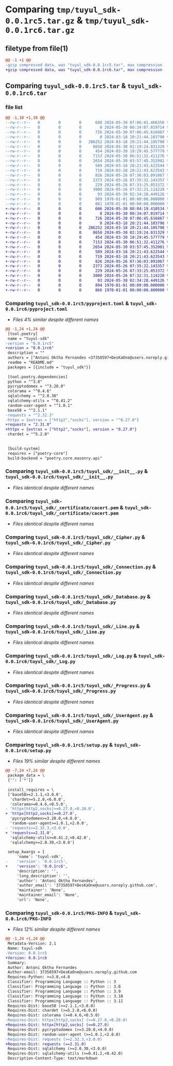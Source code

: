 # Comparing `tmp/tuyul_sdk-0.0.1rc5.tar.gz` & `tmp/tuyul_sdk-0.0.1rc6.tar.gz`

## filetype from file(1)

```diff
@@ -1 +1 @@
-gzip compressed data, was "tuyul_sdk-0.0.1rc5.tar", max compression
+gzip compressed data, was "tuyul_sdk-0.0.1rc6.tar", max compression
```

## Comparing `tuyul_sdk-0.0.1rc5.tar` & `tuyul_sdk-0.0.1rc6.tar`

### file list

```diff
@@ -1,18 +1,18 @@
--rw-r--r--   0        0        0      608 2024-05-30 07:06:41.466356 tuyul_sdk-0.0.1rc5/pyproject.toml
--rw-r--r--   0        0        0        0 2024-05-30 00:34:07.019714 tuyul_sdk-0.0.1rc5/README.md
--rw-r--r--   0        0        0      726 2024-05-30 07:06:45.616867 tuyul_sdk-0.0.1rc5/tuyul_sdk/__init__.py
--rw-r--r--   0        0        0        0 2024-03-18 20:21:44.103798 tuyul_sdk-0.0.1rc5/tuyul_sdk/_certificate/__init__.py
--rw-r--r--   0        0        0   286252 2024-03-18 20:21:44.105798 tuyul_sdk-0.0.1rc5/tuyul_sdk/_certificate/cacert.pem
--rw-r--r--   0        0        0     8658 2024-05-30 02:19:24.831329 tuyul_sdk-0.0.1rc5/tuyul_sdk/_Cipher.py
--rw-r--r--   0        0        0      454 2024-03-30 18:29:45.577779 tuyul_sdk-0.0.1rc5/tuyul_sdk/_Color.py
--rw-r--r--   0        0        0     7153 2024-05-30 06:51:32.411276 tuyul_sdk-0.0.1rc5/tuyul_sdk/_Connection.py
--rw-r--r--   0        0        0     2654 2024-05-30 03:57:45.352001 tuyul_sdk-0.0.1rc5/tuyul_sdk/_Database.py
--rw-r--r--   0        0        0      509 2024-03-18 20:21:43.622544 tuyul_sdk-0.0.1rc5/tuyul_sdk/_input.py
--rw-r--r--   0        0        0      719 2024-03-18 20:21:43.623543 tuyul_sdk-0.0.1rc5/tuyul_sdk/_Line.py
--rw-r--r--   0        0        0      826 2024-05-26 07:36:03.091067 tuyul_sdk-0.0.1rc5/tuyul_sdk/_Log.py
--rw-r--r--   0        0        0     2373 2024-05-26 07:35:32.143357 tuyul_sdk-0.0.1rc5/tuyul_sdk/_Progress.py
--rw-r--r--   0        0        0      229 2024-05-26 07:33:25.053372 tuyul_sdk-0.0.1rc5/tuyul_sdk/_Reset.py
--rw-r--r--   0        0        0     3000 2024-05-26 07:32:31.114228 tuyul_sdk-0.0.1rc5/tuyul_sdk/_UserAgent.py
--rw-r--r--   0        0        0       93 2024-05-30 02:34:28.449126 tuyul_sdk-0.0.1rc5/tuyul_sdk/sql.py
--rw-r--r--   0        0        0      909 1970-01-01 00:00:00.000000 tuyul_sdk-0.0.1rc5/setup.py
--rw-r--r--   0        0        0      881 1970-01-01 00:00:00.000000 tuyul_sdk-0.0.1rc5/PKG-INFO
+-rw-r--r--   0        0        0      606 2024-05-30 08:04:19.410534 tuyul_sdk-0.0.1rc6/pyproject.toml
+-rw-r--r--   0        0        0        0 2024-05-30 00:34:07.019714 tuyul_sdk-0.0.1rc6/README.md
+-rw-r--r--   0        0        0      726 2024-05-30 07:06:45.616867 tuyul_sdk-0.0.1rc6/tuyul_sdk/__init__.py
+-rw-r--r--   0        0        0        0 2024-03-18 20:21:44.103798 tuyul_sdk-0.0.1rc6/tuyul_sdk/_certificate/__init__.py
+-rw-r--r--   0        0        0   286252 2024-03-18 20:21:44.105798 tuyul_sdk-0.0.1rc6/tuyul_sdk/_certificate/cacert.pem
+-rw-r--r--   0        0        0     8658 2024-05-30 02:19:24.831329 tuyul_sdk-0.0.1rc6/tuyul_sdk/_Cipher.py
+-rw-r--r--   0        0        0      454 2024-03-30 18:29:45.577779 tuyul_sdk-0.0.1rc6/tuyul_sdk/_Color.py
+-rw-r--r--   0        0        0     7153 2024-05-30 06:51:32.411276 tuyul_sdk-0.0.1rc6/tuyul_sdk/_Connection.py
+-rw-r--r--   0        0        0     2654 2024-05-30 03:57:45.352001 tuyul_sdk-0.0.1rc6/tuyul_sdk/_Database.py
+-rw-r--r--   0        0        0      509 2024-03-18 20:21:43.622544 tuyul_sdk-0.0.1rc6/tuyul_sdk/_input.py
+-rw-r--r--   0        0        0      719 2024-03-18 20:21:43.623543 tuyul_sdk-0.0.1rc6/tuyul_sdk/_Line.py
+-rw-r--r--   0        0        0      826 2024-05-26 07:36:03.091067 tuyul_sdk-0.0.1rc6/tuyul_sdk/_Log.py
+-rw-r--r--   0        0        0     2373 2024-05-26 07:35:32.143357 tuyul_sdk-0.0.1rc6/tuyul_sdk/_Progress.py
+-rw-r--r--   0        0        0      229 2024-05-26 07:33:25.053372 tuyul_sdk-0.0.1rc6/tuyul_sdk/_Reset.py
+-rw-r--r--   0        0        0     3000 2024-05-26 07:32:31.114228 tuyul_sdk-0.0.1rc6/tuyul_sdk/_UserAgent.py
+-rw-r--r--   0        0        0       93 2024-05-30 02:34:28.449126 tuyul_sdk-0.0.1rc6/tuyul_sdk/sql.py
+-rw-r--r--   0        0        0      894 1970-01-01 00:00:00.000000 tuyul_sdk-0.0.1rc6/setup.py
+-rw-r--r--   0        0        0      866 1970-01-01 00:00:00.000000 tuyul_sdk-0.0.1rc6/PKG-INFO
```

### Comparing `tuyul_sdk-0.0.1rc5/pyproject.toml` & `tuyul_sdk-0.0.1rc6/pyproject.toml`

 * *Files 4% similar despite different names*

```diff
@@ -1,24 +1,24 @@
 [tool.poetry]
 name = "tuyul-sdk"
-version = "0.0.1rc5"
+version = "0.0.1rc6"
 description = ""
 authors = ["Antoni Oktha Fernandes <37358597+DesKaOne@users.noreply.github.com>"]
 readme = "README.md"
 packages = [{include = "tuyul_sdk"}]
 
 [tool.poetry.dependencies]
 python = "^3.8"
 pycryptodomex = "^3.20.0"
 colorama = "^0.4.6"
 sqlalchemy = "^2.0.30"
 sqlalchemy-utils = "^0.41.2"
 random-user-agent = "^1.0.1"
 base58 = "^2.1.1"
-requests = "^2.32.3"
-httpx = {extras = ["http2","socks"], version = "^0.27.0"}
+requests = "2.31.0"
+httpx = {extras = ["http2","socks"], version = "0.27.0"}
 chardet = "^5.2.0"
 
 
 [build-system]
 requires = ["poetry-core"]
 build-backend = "poetry.core.masonry.api"
```

### Comparing `tuyul_sdk-0.0.1rc5/tuyul_sdk/__init__.py` & `tuyul_sdk-0.0.1rc6/tuyul_sdk/__init__.py`

 * *Files identical despite different names*

### Comparing `tuyul_sdk-0.0.1rc5/tuyul_sdk/_certificate/cacert.pem` & `tuyul_sdk-0.0.1rc6/tuyul_sdk/_certificate/cacert.pem`

 * *Files identical despite different names*

### Comparing `tuyul_sdk-0.0.1rc5/tuyul_sdk/_Cipher.py` & `tuyul_sdk-0.0.1rc6/tuyul_sdk/_Cipher.py`

 * *Files identical despite different names*

### Comparing `tuyul_sdk-0.0.1rc5/tuyul_sdk/_Connection.py` & `tuyul_sdk-0.0.1rc6/tuyul_sdk/_Connection.py`

 * *Files identical despite different names*

### Comparing `tuyul_sdk-0.0.1rc5/tuyul_sdk/_Database.py` & `tuyul_sdk-0.0.1rc6/tuyul_sdk/_Database.py`

 * *Files identical despite different names*

### Comparing `tuyul_sdk-0.0.1rc5/tuyul_sdk/_Line.py` & `tuyul_sdk-0.0.1rc6/tuyul_sdk/_Line.py`

 * *Files identical despite different names*

### Comparing `tuyul_sdk-0.0.1rc5/tuyul_sdk/_Log.py` & `tuyul_sdk-0.0.1rc6/tuyul_sdk/_Log.py`

 * *Files identical despite different names*

### Comparing `tuyul_sdk-0.0.1rc5/tuyul_sdk/_Progress.py` & `tuyul_sdk-0.0.1rc6/tuyul_sdk/_Progress.py`

 * *Files identical despite different names*

### Comparing `tuyul_sdk-0.0.1rc5/tuyul_sdk/_UserAgent.py` & `tuyul_sdk-0.0.1rc6/tuyul_sdk/_UserAgent.py`

 * *Files identical despite different names*

### Comparing `tuyul_sdk-0.0.1rc5/setup.py` & `tuyul_sdk-0.0.1rc6/setup.py`

 * *Files 19% similar despite different names*

```diff
@@ -7,24 +7,24 @@
 package_data = \
 {'': ['*']}
 
 install_requires = \
 ['base58>=2.1.1,<3.0.0',
  'chardet>=5.2.0,<6.0.0',
  'colorama>=0.4.6,<0.5.0',
- 'httpx[http2,socks]>=0.27.0,<0.28.0',
+ 'httpx[http2,socks]==0.27.0',
  'pycryptodomex>=3.20.0,<4.0.0',
  'random-user-agent>=1.0.1,<2.0.0',
- 'requests>=2.32.3,<3.0.0',
+ 'requests==2.31.0',
  'sqlalchemy-utils>=0.41.2,<0.42.0',
  'sqlalchemy>=2.0.30,<3.0.0']
 
 setup_kwargs = {
     'name': 'tuyul-sdk',
-    'version': '0.0.1rc5',
+    'version': '0.0.1rc6',
     'description': '',
     'long_description': '',
     'author': 'Antoni Oktha Fernandes',
     'author_email': '37358597+DesKaOne@users.noreply.github.com',
     'maintainer': 'None',
     'maintainer_email': 'None',
     'url': 'None',
```

### Comparing `tuyul_sdk-0.0.1rc5/PKG-INFO` & `tuyul_sdk-0.0.1rc6/PKG-INFO`

 * *Files 12% similar despite different names*

```diff
@@ -1,24 +1,24 @@
 Metadata-Version: 2.1
 Name: tuyul-sdk
-Version: 0.0.1rc5
+Version: 0.0.1rc6
 Summary: 
 Author: Antoni Oktha Fernandes
 Author-email: 37358597+DesKaOne@users.noreply.github.com
 Requires-Python: >=3.8,<4.0
 Classifier: Programming Language :: Python :: 3
 Classifier: Programming Language :: Python :: 3.8
 Classifier: Programming Language :: Python :: 3.9
 Classifier: Programming Language :: Python :: 3.10
 Classifier: Programming Language :: Python :: 3.11
 Requires-Dist: base58 (>=2.1.1,<3.0.0)
 Requires-Dist: chardet (>=5.2.0,<6.0.0)
 Requires-Dist: colorama (>=0.4.6,<0.5.0)
-Requires-Dist: httpx[http2,socks] (>=0.27.0,<0.28.0)
+Requires-Dist: httpx[http2,socks] (==0.27.0)
 Requires-Dist: pycryptodomex (>=3.20.0,<4.0.0)
 Requires-Dist: random-user-agent (>=1.0.1,<2.0.0)
-Requires-Dist: requests (>=2.32.3,<3.0.0)
+Requires-Dist: requests (==2.31.0)
 Requires-Dist: sqlalchemy (>=2.0.30,<3.0.0)
 Requires-Dist: sqlalchemy-utils (>=0.41.2,<0.42.0)
 Description-Content-Type: text/markdown
```

